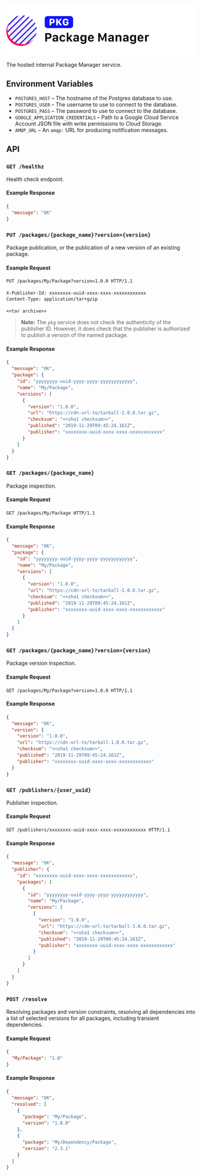 ![Loa Package Manager](./repo-header.svg)

The hosted internal Package Manager service.

## Environment Variables

- `POSTGRES_HOST` – The hostname of the Postgres database to use.
- `POSTGRES_USER` – The username to use to connect to the database.
- `POSTGRES_PASS` – The password to use to connect to the database.
- `GOOGLE_APPLICATION_CREDENTIALS` – Path to a Google Cloud Service Account JSON file with write permissions to Cloud Storage.
- `AMQP_URL` – An `amqp:` URL for producing notification messages.

## API

### `GET /healthz`

Health check endpoint.

#### Example Response

```json
{
  "message": "OK"
}
```

### `PUT /packages/{package_name}?version={version}`

Package publication, or the publication of a new version of an existing package.

#### Example Request

```http
PUT /packages/My/Package?version=1.0.0 HTTP/1.1

X-Publisher-Id: xxxxxxxx-uuid-xxxx-xxxx-xxxxxxxxxxxx
Content-Type: application/tar+gzip

<<tar archive>>
```

> **Note:** The `pkg` service does not check the authenticity of the publisher ID. However, it does check that the publisher is authorized to publish a version of the named package.

#### Example Response

```json
{
  "message": "OK",
  "package": {
    "id": "yyyyyyyy-uuid-yyyy-yyyy-yyyyyyyyyyyy",
    "name": "My/Package",
    "versions": [
      {
        "version": "1.0.0",
        "url": "https://cdn-url-to/tarball-1.0.0.tar.gz",
        "checksum": "<<sha1 checksum>>",
        "published": "2019-11-29T09:45:24.161Z",
        "publisher": "xxxxxxxx-uuid-xxxx-xxxx-xxxxxxxxxxxx"
      }
    ]
  }
}
```

### `GET /packages/{package_name}`

Package inspection.

#### Example Request

```http
GET /packages/My/Package HTTP/1.1
```

#### Example Response

```json
{
  "message": "OK",
  "package": {
    "id": "yyyyyyyy-uuid-yyyy-yyyy-yyyyyyyyyyyy",
    "name": "My/Package",
    "versions": [
      {
        "version": "1.0.0",
        "url": "https://cdn-url-to/tarball-1.0.0.tar.gz",
        "checksum": "<<sha1 checksum>>",
        "published": "2019-11-29T09:45:24.161Z",
        "publisher": "xxxxxxxx-uuid-xxxx-xxxx-xxxxxxxxxxxx"
      }
    ]
  }
}
```

### `GET /packages/{package_name}?version={version}`

Package version inspection.

#### Example Request

```http
GET /packages/My/Package?version=1.0.0 HTTP/1.1
```

#### Example Response

```json
{
  "message": "OK",
  "version": {
    "version": "1.0.0",
    "url": "https://cdn-url-to/tarball-1.0.0.tar.gz",
    "checksum": "<<sha1 checksum>>",
    "published": "2019-11-29T09:45:24.161Z",
    "publisher": "xxxxxxxx-uuid-xxxx-xxxx-xxxxxxxxxxxx"
  }
}
```

### `GET /publishers/{user_uuid}`

Publisher inspection.

#### Example Request

```http
GET /publishers/xxxxxxxx-uuid-xxxx-xxxx-xxxxxxxxxxxx HTTP/1.1
```

#### Example Response

```json
{
  "message": "OK",
  "publisher": {
    "id": "xxxxxxxx-uuid-xxxx-xxxx-xxxxxxxxxxxx",
    "packages": [
      {
        "id": "yyyyyyyy-uuid-yyyy-yyyy-yyyyyyyyyyyy",
        "name": "My/Package",
        "versions": [
          {
            "version": "1.0.0",
            "url": "https://cdn-url-to/tarball-1.0.0.tar.gz",
            "checksum": "<<sha1 checksum>>",
            "published": "2019-11-29T09:45:24.161Z",
            "publisher": "xxxxxxxx-uuid-xxxx-xxxx-xxxxxxxxxxxx"
          }
        ]
      }
    ]
  }
}
```

### `POST /resolve`

Resolving packages and version constraints, resolving all dependencies into a list of selected versions for all packages, including transient dependencies.

#### Example Request

```json
{
  "My/Package": "1.0"
}
```

#### Example Response

```json
{
  "message": "OK",
  "resolved": [
    {
      "package": "My/Package",
      "version": "1.0.0"
    },
    {
      "package": "My/Dependency/Package",
      "version": "2.3.1"
    }
  ]
}
```
